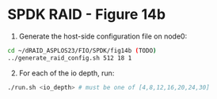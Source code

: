 # SPDK RAID - Figure 14b

1. Generate the host-side configuration file on node0:
```Bash
cd ~/dRAID_ASPLOS23/FIO/SPDK/fig14b (TODO)
../generate_raid_config.sh 512 18 1
```

2. For each of the io depth, run:
```Bash
./run.sh <io_depth> # must be one of [4,8,12,16,20,24,30]
```